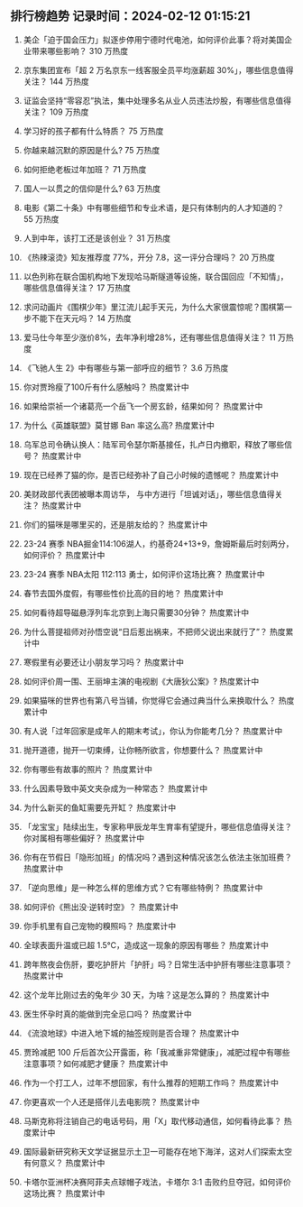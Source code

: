 
## 排行榜趋势 记录时间：2024-02-12 01:15:21
  
  1. 美企「迫于国会压力」拟逐步停用宁德时代电池，如何评价此事？将对美国企业带来哪些影响？ 310 万热度
    
  2. 京东集团宣布「超 2 万名京东一线客服全员平均涨薪超 30%」，哪些信息值得关注？ 144 万热度
    
  3. 证监会坚持“零容忍”执法，集中处理多名从业人员违法炒股，有哪些信息值得关注？ 109 万热度
    
  4. 学习好的孩子都有什么特质？ 75 万热度
    
  5. 你越来越沉默的原因是什么? 75 万热度
    
  6. 如何拒绝老板过年加班？ 71 万热度
    
  7. 国人一以贯之的信仰是什么? 63 万热度
    
  8. 电影《第二十条》中有哪些细节和专业术语，是只有体制内的人才知道的？ 55 万热度
    
  9. 人到中年，该打工还是该创业？ 31 万热度
    
  10. 《热辣滚烫》知友推荐度 77%，开分 7.8，这一评分合理吗？ 20 万热度
    
  11. 以色列称在联合国机构地下发现哈马斯隧道等设施，联合国回应「不知情」，哪些信息值得关注？ 17 万热度
    
  12. 求问动画片《围棋少年》里江流儿起手天元，为什么大家很震惊呢？围棋第一步不能下在天元吗？ 14 万热度
    
  13. 爱马仕今年至少涨价8%，去年净利增28%，还有哪些信息值得关注？ 11 万热度
    
  14. 《飞驰人生 2》中有哪些与第一部呼应的细节？ 3.6 万热度
    
  15. 你对贾玲瘦了100斤有什么感触吗？ 热度累计中
    
  16. 如果给崇祯一个诸葛亮一个岳飞一个房玄龄，结果如何？ 热度累计中
    
  17. 为什么《英雄联盟》莫甘娜 Ban 率这么高? 热度累计中
    
  18. 乌军总司令确认换人：陆军司令瑟尔斯基接任，扎卢日内撤职，释放了哪些信号？ 热度累计中
    
  19. 现在已经养了猫的你，是否已经弥补了自己小时候的遗憾呢？ 热度累计中
    
  20. 美财政部代表团被曝本周访华， 与中方进行「坦诚对话」，哪些信息值得关注？ 热度累计中
    
  21. 你们的猫咪是哪里买的，还是朋友给的？ 热度累计中
    
  22. 23-24 赛季 NBA掘金114:106湖人，约基奇24+13+9，詹姆斯最后时刻两分，如何评价？ 热度累计中
    
  23. 23-24 赛季 NBA太阳 112:113 勇士，如何评价这场比赛？ 热度累计中
    
  24. 春节去国外度假，有哪些性价比高的目的地？ 热度累计中
    
  25. 如何看待超导磁悬浮列车北京到上海只需要30分钟？ 热度累计中
    
  26. 为什么菩提祖师对孙悟空说“日后惹出祸来，不把师父说出来就行了”？ 热度累计中
    
  27. 寒假里有必要还让小朋友学习吗？ 热度累计中
    
  28. 如何评价周一围、王丽坤主演的电视剧《大唐狄公案》? 热度累计中
    
  29. 如果猫咪的世界也有第八号当铺，你觉得它会通过典当什么来换取什么？ 热度累计中
    
  30. 有人说「过年回家是成年人的期末考试」，你认为你能考几分？ 热度累计中
    
  31. 抛开道德，抛开一切束缚，让你畅所欲言，你想要什么？ 热度累计中
    
  32. 你有哪些有故事的照片？ 热度累计中
    
  33. 什么因素导致中英文夹杂成为一种常态？ 热度累计中
    
  34. 为什么新买的鱼缸需要先开缸？ 热度累计中
    
  35. 「龙宝宝」陆续出生，专家称甲辰龙年生育率有望提升，哪些信息值得关注？你对属相有哪些偏好？ 热度累计中
    
  36. 你有在节假日「隐形加班」的情况吗？遇到这种情况该怎么依法主张加班费？ 热度累计中
    
  37. 「逆向思维」是一种怎么样的思维方式？它有哪些特例？ 热度累计中
    
  38. 如何评价《熊出没·逆转时空》？ 热度累计中
    
  39. 你手机里有自己宠物的糗照吗？ 热度累计中
    
  40. 全球表面升温或已超 1.5℃，造成这一现象的原因有哪些？ 热度累计中
    
  41. 跨年熬夜会伤肝，要吃护肝片「护肝」吗？日常生活中护肝有哪些注意事项？ 热度累计中
    
  42. 这个龙年比刚过去的兔年少 30 天，为啥？这是怎么算的？ 热度累计中
    
  43. 医生怀孕时真的能做到完全忌口吗？ 热度累计中
    
  44. 《流浪地球》中进入地下城的抽签规则是否合理？ 热度累计中
    
  45. 贾玲减肥 100 斤后首次公开露面，称「我减重非常健康」，减肥过程中有哪些注意事项？如何减肥才健康？ 热度累计中
    
  46. 作为一个打工人，过年不想回家，有什么推荐的短期工作吗？ 热度累计中
    
  47. 你更喜欢一个人还是搭伴儿去电影院？ 热度累计中
    
  48. 马斯克称将注销自己的电话号码，用「X」取代移动通信，如何看待此事？ 热度累计中
    
  49. 国际最新研究称天文学证据显示土卫一可能存在地下海洋，这对人们探索太空有何意义？ 热度累计中
    
  50. 卡塔尔亚洲杯决赛阿菲夫点球帽子戏法，卡塔尔 3:1 击败约旦夺冠，如何评价这场比赛？ 热度累计中
    
